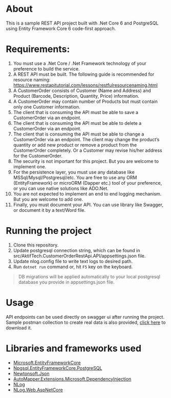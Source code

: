 # About
This is a sample REST API project built with .Net Core 6 and PostgreSQL using Entity Framework Core 6 code-first approach.

# Requirements:

1. You must use a .Net Core / .Net Framework technology of your preference to build the service.
2. A REST API must be built. The following guide is recommended for resource naming: https://www.restapitutorial.com/lessons/restfulresourcenaming.html
3. A CustomerOrder consists of Customer (Name and Address) and Product (Barcode, Description, Quantity, Price) information.
4. A CustomerOrder may contain number of Products but must contain only one Customer information.
5. The client that is consuming the API must be able to save a CustomerOrder via an endpoint.
6. The client that is consuming the API must be able to delete a CustomerOrder via an endpoint.
7. The client that is consuming the API must be able to change a CustomerOrder via an endpoint. The client may change the product’s quantity or add new product or remove a product from the CustomerOrder completely. Or a Customer may revise his/her address for the CustomerOrder.
8. The security is not important for this project. But you are welcome to implement one.
9. For the persistence layer, you must use any database like MSSql/Mysql/Postgresql/etc. You are free to use any ORM (EntityFramework) or microORM (Dapper etc.) tool of your preference, or you can use native solutions like ADO.Net.
10. You are not expected to implement an end to end logging mechanism. But you are welcome to add one.
11. Finally, you must document your API. You can use library like Swagger, or document it by a text/Word file.

# Running the project
1. Clone this repository.
2. Update postgresql connection string, which can be found in src/AktifTech.CustomerOrderRestApi.API/appsettings.json file.
3. Update nlog.config file to write text logs to desired path.
4. Run `dotnet run` command or, hit `F5` key on the keyboard.

> DB migrations will be applied automatically to your local postgresql database you provide in appsettings.json file.

# Usage

API endpoints can be used directly on swagger ui after running the project. Sample postman collection to create real data is also provided, [click here](/postman/AktifTech.CustomerOrderRestApi.API.postman_collection.json) to download it.

# Libraries and frameworks used
* [Microsoft.EntityFrameworkCore](https://www.nuget.org/packages/Microsoft.EntityFrameworkCore/6.0.6)
* [Npgsql.EntityFrameworkCore.PostgreSQL](https://www.nuget.org/packages/Npgsql.EntityFrameworkCore.PostgreSQL/6.0.5)
* [Newtonsoft.Json](https://www.nuget.org/packages/Newtonsoft.Json/13.0.1)
* [AutoMapper.Extensions.Microsoft.DependencyInjection](https://www.nuget.org/packages/AutoMapper.Extensions.Microsoft.DependencyInjection/11.0.0)
* [NLog](https://www.nuget.org/packages/NLog/5.0.1)
* [NLog.Web.AspNetCore](https://www.nuget.org/packages/NLog.Web.AspNetCore/5.0.0)